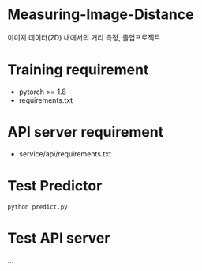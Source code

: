 # Measuring-Image-Distance
이미지 데이터(2D) 내에서의 거리 측정, 졸업프로젝트

# Training requirement
- pytorch >= 1.8
- requirements.txt

# API server requirement
- service/api/requirements.txt

# Test Predictor
```
python predict.py
```

# Test API server
...
 